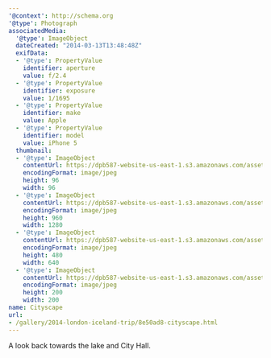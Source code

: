 ```yaml
---
'@context': http://schema.org
'@type': Photograph
associatedMedia:
  '@type': ImageObject
  dateCreated: "2014-03-13T13:48:48Z"
  exifData:
  - '@type': PropertyValue
    identifier: aperture
    value: f/2.4
  - '@type': PropertyValue
    identifier: exposure
    value: 1/1695
  - '@type': PropertyValue
    identifier: make
    value: Apple
  - '@type': PropertyValue
    identifier: model
    value: iPhone 5
  thumbnail:
  - '@type': ImageObject
    contentUrl: https://dpb587-website-us-east-1.s3.amazonaws.com/asset/gallery/2014-london-iceland-trip/8e50ad8-cityscape~96x96.jpg
    encodingFormat: image/jpeg
    height: 96
    width: 96
  - '@type': ImageObject
    contentUrl: https://dpb587-website-us-east-1.s3.amazonaws.com/asset/gallery/2014-london-iceland-trip/8e50ad8-cityscape~1280.jpg
    encodingFormat: image/jpeg
    height: 960
    width: 1280
  - '@type': ImageObject
    contentUrl: https://dpb587-website-us-east-1.s3.amazonaws.com/asset/gallery/2014-london-iceland-trip/8e50ad8-cityscape~640w.jpg
    encodingFormat: image/jpeg
    height: 480
    width: 640
  - '@type': ImageObject
    contentUrl: https://dpb587-website-us-east-1.s3.amazonaws.com/asset/gallery/2014-london-iceland-trip/8e50ad8-cityscape~200x200.jpg
    encodingFormat: image/jpeg
    height: 200
    width: 200
name: Cityscape
url:
- /gallery/2014-london-iceland-trip/8e50ad8-cityscape.html
---
```


A look back towards the lake and City Hall.
